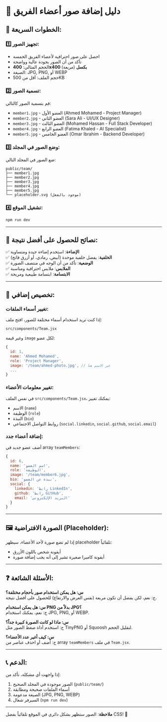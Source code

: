 # 📸 دليل إضافة صور أعضاء الفريق

## 🎯 الخطوات السريعة:

### 1️⃣ تجهيز الصور:
- احصل على صور احترافية لأعضاء الفريق الخمسة
- تأكد من أن الصور بجودة عالية وواضحة
- الحجم المثالي: **400x400 بكسل** (مربعة)
- الصيغة: JPG, PNG, أو WEBP
- حجم الملف: أقل من 500KB

### 2️⃣ تسمية الصور:
قم بتسمية الصور كالتالي:
- `member1.jpg` - العضو الأول (Ahmed Mohamed - Project Manager)
- `member2.jpg` - العضو الثاني (Sara Ali - UI/UX Designer)
- `member3.jpg` - العضو الثالث (Mohamed Hassan - Full Stack Developer)
- `member4.jpg` - العضو الرابع (Fatima Khaled - AI Specialist)
- `member5.jpg` - العضو الخامس (Omar Ibrahim - Backend Developer)

### 3️⃣ وضع الصور في المجلد:
ضع الصور في المجلد التالي:
```
public/team/
├── member1.jpg
├── member2.jpg
├── member3.jpg
├── member4.jpg
├── member5.jpg
└── placeholder.svg (موجود بالفعل)
```

### 4️⃣ تشغيل الموقع:
```bash
npm run dev
```

---

## 🎨 نصائح للحصول على أفضل نتيجة:

✅ **الإضاءة**: استخدم إضاءة جيدة ومتساوية  
✅ **الخلفية**: يفضل خلفية موحدة (أبيض، رمادي، أو أزرق فاتح)  
✅ **الوضعية**: تأكد من أن الوجه في منتصف الصورة  
✅ **الملابس**: ملابس احترافية ومناسبة  
✅ **الابتسامة**: ابتسامة طبيعية ومريحة  

---

## 🔧 تخصيص إضافي:

### تغيير أسماء الملفات:
إذا كنت تريد استخدام أسماء مختلفة للصور، افتح ملف:
```
src/components/Team.jsx
```

وغير قيمة `image` لكل عضو:
```javascript
{
  id: 1,
  name: 'Ahmed Mohamed',
  role: 'Project Manager',
  image: '/team/ahmed-photo.jpg', // غير الاسم هنا
  ...
}
```

### تغيير معلومات الأعضاء:
في نفس الملف `src/components/Team.jsx`، يمكنك تغيير:
- الاسم (`name`)
- الوظيفة (`role`)
- النبذة (`bio`)
- روابط التواصل الاجتماعي (`social.linkedin`, `social.github`, `social.email`)

### إضافة أعضاء جدد:
أضف عضو جديد في array `teamMembers`:
```javascript
{
  id: 6,
  name: 'اسم العضو',
  role: 'الوظيفة',
  image: '/team/member6.jpg',
  bio: 'نبذة عن العضو',
  social: {
    linkedin: 'رابط LinkedIn',
    github: 'رابط GitHub',
    email: 'البريد الإلكتروني'
  }
}
```

---

## 🖼️ الصورة الافتراضية (Placeholder):

إذا لم تضع صورة لأحد الأعضاء، سيظهر placeholder تلقائياً:
- أيقونة شخص باللون الأزرق
- أيقونة كاميرا صغيرة تشير إلى أنه يجب إضافة صورة

---

## ❓ الأسئلة الشائعة:

**س: هل يمكن استخدام صور بأحجام مختلفة؟**  
ج: نعم، لكن يفضل أن تكون مربعة (نفس العرض والارتفاع) للحصول على أفضل نتيجة.

**س: هل يمكن استخدام PNG بدلاً من JPG؟**  
ج: نعم، يمكنك استخدام JPG, PNG, أو WEBP.

**س: ماذا لو كانت الصورة كبيرة جداً؟**  
ج: استخدم أداة ضغط الصور مثل TinyPNG أو Squoosh لتقليل الحجم.

**س: كيف أغير عدد الأعضاء؟**  
ج: أضف أو احذف عناصر من array `teamMembers` في ملف `Team.jsx`.

---

## 📞 الدعم:

إذا واجهت أي مشكلة، تأكد من:
1. الصور موجودة في المجلد الصحيح (`public/team/`)
2. أسماء الملفات صحيحة ومطابقة
3. الصيغة مدعومة (JPG, PNG, WEBP)
4. السيرفر شغال (`npm run dev`)

---

**ملاحظة**: الصور ستظهر بشكل دائري في الموقع تلقائياً بفضل CSS! 🎨

